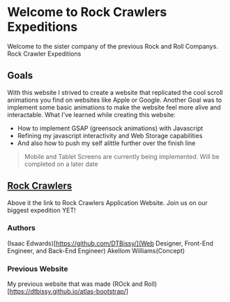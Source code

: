 # Welcome to Rock Crawlers Expeditions

Welcome to the sister company of the previous Rock and Roll Companys. Rock Crawler Expeditions

## Goals

With this website I strived to create a website that replicated the cool scroll animations you find on websites like Apple or Google. Another Goal was to implement some basic animations to make the website
feel more alive and interactable. What I've learned while creating this website:

- How to implement GSAP (greensock animations) with Javascript
- Refining my javascript interactivity and Web Storage capabilities
- And also how to push my self alittle further over the finish line

> Mobile and Tablet Screens are currently being implemented. Will be completed on a later date

## [Rock Crawlers](https://dtbissy.github.io/atlas-T3-final/landing.html)

Above it the link to Rock Crawlers Application Website. Join us on our biggest expedition YET!

### Authors

(Isaac Edwards)[https://github.com/DTBissy/](Web Designer, Front-End Engineer, and Back-End Engineer)
Akellom Williams(Concept)

### Previous Website

My previous website that was made
(ROck and Roll)[https://dtbissy.github.io/atlas-bootstrap/]
